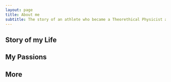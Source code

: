 ```yaml
---
layout: page
title: About me
subtitle: The story of an athlete who became a Theorethical Physicist and now works as a computer scientist while dreaming to become a Chef...
---
```


## Story of my Life

## My Passions

## More

